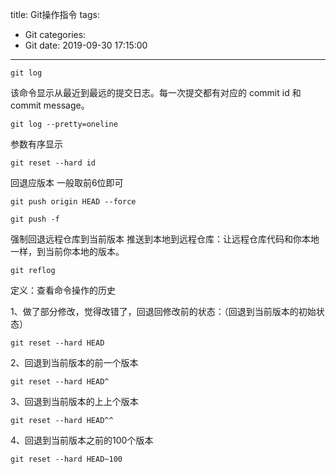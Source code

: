 title: Git操作指令
tags:
  - Git
categories:
  - Git
date: 2019-09-30 17:15:00
---
```
git log
```

该命令显示从最近到最远的提交日志。每一次提交都有对应的 commit id 和 commit message。

```
git log --pretty=oneline
```

 参数有序显示

```
git reset --hard id
```

回退应版本 一般取前6位即可

```
git push origin HEAD --force
```

```
git push -f
```

强制回退远程仓库到当前版本
推送到本地到远程仓库：让远程仓库代码和你本地一样，到当前你本地的版本。

```
git reflog
```


定义：查看命令操作的历史

1、做了部分修改，觉得改错了，回退回修改前的状态：（回退到当前版本的初始状态）

```
git reset --hard HEAD
```

2、回退到当前版本的前一个版本

```
git reset --hard HEAD^
```

3、回退到当前版本的上上个版本

```
git reset --hard HEAD^^
```

4、回退到当前版本之前的100个版本

```
git reset --hard HEAD~100
```

